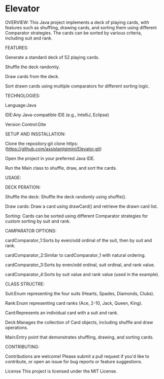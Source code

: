 # Elevator
OVERVIEW:
This Java project implements a deck of playing cards, with features such as shuffling, drawing cards, and sorting them using different Comparator strategies. The cards can be sorted by various criteria, including suit and rank.


FEATURES:

Generate a standard deck of 52 playing cards.

Shuffle the deck randomly.

Draw cards from the deck.

Sort drawn cards using multiple comparators for different sorting logic.


TECHNOLOGIES:

Language:Java

IDE:Any Java-compatible IDE (e.g., IntelliJ, Eclipse)

Version Control:Gite 


SETUP AND INSSTALLATION:

Clone the repository:git clone https:(https://github.com/assistantgimini/Elevator.git)

Open the project in your preferred Java IDE.

Run the Main class to shuffle, draw, and sort the cards.


USAGE:

DECK PERATION:

Shuffle the deck: Shuffle the deck randomly using shuffle().

Draw cards: Draw a card using drawCard() and retrieve the drawn card list.

Sorting: Cards can be sorted using different Comparator strategies for custom sorting by suit and rank.


CAMPARATOR OPTIONS:

cardComparator_1:Sorts by even/odd ordinal of the suit, then by suit and rank.

cardComparator_2:Similar to cardComparator_1 with natural ordering.

cardComparator_3:Sorts by even/odd ordinal, suit ordinal, and rank value.

cardComparator_4:Sorts by suit value and rank value (used in the example).


CLASS STRUCTRE:

Suit:Enum representing the four suits (Hearts, Spades, Diamonds, Clubs).

Rank:Enum representing card ranks (Ace, 2-10, Jack, Queen, King).

Card:Represents an individual card with a suit and rank.

Deck:Manages the collection of Card objects, including shuffle and draw operations.

Main:Entry point that demonstrates shuffling, drawing, and sorting cards.


CONTRIBUTING:

Contributions are welcome! Please submit a pull request if you'd like to contribute, or open an issue for bug reports or feature suggestions.

License
This project is licensed under the MIT License.

